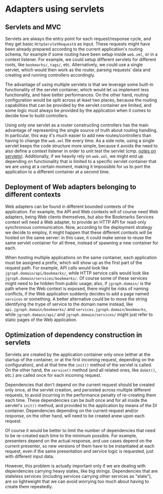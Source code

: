 # Adapters using servlets


## Servlets and MVC

Servlets are always the entry point for each request/response cycle, and they get basic `HttpServletRequest`s as input. These requests might have been already prepared according to the current application's routing schema, for example if some routing have been setup inside `web.xml`, or in a context listener. For example, we could setup different servlets for different roots, like `bookmarks/`, `tags/`, etc. Alternatively, we could use a single servlet, which would then work as the router, parsing requests' data and creating and running controllers accordingly.

The advantage of using multiple servlets is that we leverage some built-in functionality of the servlet container, which would let us implement less functionality, and have better performances. On the other hand, routing configuration would be split across at least two places, because the routing capabilities that can be provided by the servlet container are limited, and some logic must always be provided by the application when it comes to decide how to build controllers.

Using only one servlet as a router constructing controllers has the main advantage of representing the single source of truth about routing handling. In particular, this way it's much easier to add new routes/controllers than having to change the `web.xml` file every time. As a side note, using a single servlet keeps the code structure more simple, because it avoids the need to also define a context listener in order to unit test the servlet (cmp. [notes on servlets](https://github.com/michelezamuner/notes/java/web-applications/servlets.md)). Additionally, if we heavily rely on `web.xml`, we might end up depending on functionality that is limited to a specific servlet container that we are using at a certain moment, making it impossible for us to port the application to a different container at a second time.


## Deployment of Web adapters belonging to different contexts

Web adapters can be found in different bounded contexts of the application. For example, the API and Web contexts will of course need Web adapters, being Web clients themselves, but also the Bookmarks Services context will need a Web adapter, to provide an HTTP API for read-only synchronous communication. Now, according to the deployment strategy we decide to employ, it might happen that these different contexts will be hosted on the same server: in this case, it could make sense to reuse the same servlet container for all three, instead of spawning a new container for each.

When hosting multiple applications on the same container, each application must be assigned a prefix, which will show up as the first part of the request path. For example, API calls would look like `jgroph.domain/api/bookmarks/`, while HTTP service calls would look like `jgroph.domain/services/bookmarks/`. Of course some of these services might need to be hidden from public usage; also, if `jgroph.domain/` is the path where the Web context is exposed, there might be risks of naming conflicts, if the Web application suddenly decides to add a page named `services` or something. A better alternative could be to move the string identifying the trype of service to the domain name instead, like `api.jgroph.domain/bookmarks/` and `services.jgroph.domain/bookmarks`, while `jgroph.domain/api/` and `jgroph.domain/services/` might just refer to static pages of the Web application.


## Optimization of dependency construction in servlets

Servlets are created by the application container only once (either at the startup of the container, or at the first incoming request, depending on the configuration), and at that time the `init()` method of the servlet is called. On the other hand, the `service()` method (and all related ones, like `doGet()`, etc.) are called once for each incoming request.

Dependencies that don't depend on the current request should be created only once, at the servlet creation, and persisted across multiple different requests, to avoid incurring in the performance penalty of re-creating them each time. These dependencies can be built once and for all inside the servlet's `init()` method, and provided to the application by means of the DI container. Dependencies depending on the current request and/or response, on the other hand, will need to be created anew upon each request.

Of course it would be better to limit the number of dependencies that need to be re-created each time to the minimum possible. For example, presenters depend on the actual response, and use cases depend on the current presenter, so new versions of them have to be instantiated at each request, even if the same presentation and service logic is requested, just with different input data.

However, this problem is actually important only if we are dealing with dependencies carrying heavy states, like big strings. Dependencies that are stateless services (including services carrying other services as "state"), are so lightweight that we can avoid worrying too much about having to create them repeatedly.